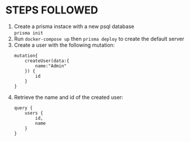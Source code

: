 # STEPS FOLLOWED

1. Create a prisma instace with a new psql database \
   `prisma init`
2. Run `docker-compose up` then `prisma deploy` to create the default server
3. Create a user with the following mutation:
   ```
   mutation{
       createUser(data:{
           name:"Admin"
       }) {
           id
       }
   }
   ```
4. Retrieve the name and id of the created user:
   ```
   query {
       users {
           id,
           name
       }
   }
   ```
